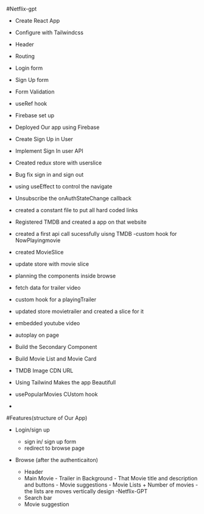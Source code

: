 #Netflix-gpt

- Create React App
- Configure with Tailwindcss
- Header
- Routing
- Login form
- Sign Up form
- Form Validation
- useRef hook
- Firebase set up
- Deployed Our app using Firebase
- Create Sign Up in User
- Implement Sign In user API
- Created redux store with userslice
- Bug fix sign in and sign out
- using useEffect to control the navigate
- Unsubscribe the onAuthStateChange callback
- created a constant file to put all hard coded links
- Registered TMDB and created a app on that website
- created a first api call sucessfully uisng TMDB
  -custom hook for NowPlayingmovie
- created MovieSlice
- update store with movie slice
- planning the components inside browse
- fetch data for trailer video
- custom hook for a playingTrailer
- updated store movietrailer and created a slice for it
- embedded youtube video
- autoplay on page
- Build the Secondary Component
- Build Movie List and Movie Card
- TMDB Image CDN URL
- Using Tailwind Makes the app Beautifull
- usePopularMovies CUstom hook

-

#Features(structure of Our App)

- Login/sign up

  - sign in/ sign up form
  - redirect to browse page

- Browse (after the authenticaiton)
  - Header
  - Main Movie - Trailer in Background - That Movie title and description and buttons - Movie suggestions - Movie Lists + Number of movies - the lists are moves vertically design
    -Netflix-GPT
  - Search bar
  - Movie suggestion
